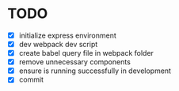 # TODO
- [x] initialize express environment
- [x] dev webpack dev script
- [x] create babel query file in webpack folder
- [x] remove unnecessary components
- [x] ensure is running successfully in development
- [x] commit